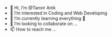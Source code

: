 - 👋 Hi, I’m @Tanvir Anik
- 👀 I’m interested in Coding and Web Developing
- 🌱 I’m currently learning everything 🤣
- 💞️ I’m looking to collaborate on ...
- 📫 How to reach me ...

<!---
tanviranik004/tanviranik004 is a ✨ special ✨ repository because its `README.md` (this file) appears on your GitHub profile.
You can click the Preview link to take a look at your changes.
--->
